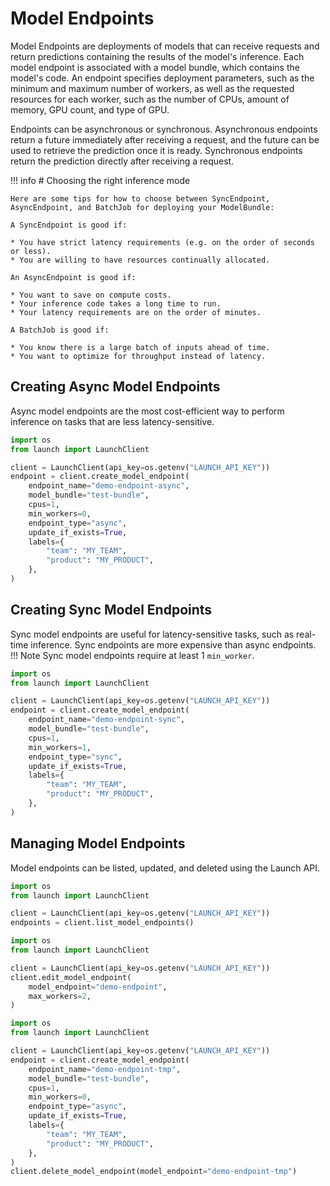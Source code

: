 # Model Endpoints

Model Endpoints are deployments of models that can receive requests and return
predictions containing the results of the model's inference. Each model endpoint
is associated with a model bundle, which contains the model's code. An endpoint
specifies deployment parameters, such as the minimum and maximum number of
workers, as well as the requested resources for each worker, such as the number
of CPUs, amount of memory, GPU count, and type of GPU.

Endpoints can be asynchronous or synchronous. Asynchronous endpoints return
a future immediately after receiving a request, and the future can be used to
retrieve the prediction once it is ready. Synchronous endpoints return the
prediction directly after receiving a request.

!!! info
    # Choosing the right inference mode

    Here are some tips for how to choose between SyncEndpoint, AsyncEndpoint, and BatchJob for deploying your ModelBundle:

    A SyncEndpoint is good if:

    * You have strict latency requirements (e.g. on the order of seconds or less).
    * You are willing to have resources continually allocated.

    An AsyncEndpoint is good if:

    * You want to save on compute costs.
    * Your inference code takes a long time to run.
    * Your latency requirements are on the order of minutes.

    A BatchJob is good if:

    * You know there is a large batch of inputs ahead of time.
    * You want to optimize for throughput instead of latency.

## Creating Async Model Endpoints

Async model endpoints are the most cost-efficient way to perform inference on
tasks that are less latency-sensitive.

```py title="Creating an Async Model Endpoint"
import os
from launch import LaunchClient

client = LaunchClient(api_key=os.getenv("LAUNCH_API_KEY"))
endpoint = client.create_model_endpoint(
    endpoint_name="demo-endpoint-async",
    model_bundle="test-bundle",
    cpus=1,
    min_workers=0,
    endpoint_type="async",
    update_if_exists=True,
    labels={
        "team": "MY_TEAM",
        "product": "MY_PRODUCT",
    },
)
```

## Creating Sync Model Endpoints

Sync model endpoints are useful for latency-sensitive tasks, such as real-time
inference. Sync endpoints are more expensive than async endpoints.
!!! Note
    Sync model endpoints require at least 1 `min_worker`.

```py title="Creating a Sync Model Endpoint"
import os
from launch import LaunchClient

client = LaunchClient(api_key=os.getenv("LAUNCH_API_KEY"))
endpoint = client.create_model_endpoint(
    endpoint_name="demo-endpoint-sync",
    model_bundle="test-bundle",
    cpus=1,
    min_workers=1,
    endpoint_type="sync",
    update_if_exists=True,
    labels={
        "team": "MY_TEAM",
        "product": "MY_PRODUCT",
    },
)
```

## Managing Model Endpoints

Model endpoints can be listed, updated, and deleted using the Launch API.

```py title="Listing Model Endpoints"
import os
from launch import LaunchClient

client = LaunchClient(api_key=os.getenv("LAUNCH_API_KEY"))
endpoints = client.list_model_endpoints()
```

```py title="Updating a Model Endpoint"
import os
from launch import LaunchClient

client = LaunchClient(api_key=os.getenv("LAUNCH_API_KEY"))
client.edit_model_endpoint(
    model_endpoint="demo-endpoint",
    max_workers=2,
)
```

```py title="Deleting a Model Endpoint"
import os
from launch import LaunchClient

client = LaunchClient(api_key=os.getenv("LAUNCH_API_KEY"))
endpoint = client.create_model_endpoint(
    endpoint_name="demo-endpoint-tmp",
    model_bundle="test-bundle",
    cpus=1,
    min_workers=0,
    endpoint_type="async",
    update_if_exists=True,
    labels={
        "team": "MY_TEAM",
        "product": "MY_PRODUCT",
    },
)
client.delete_model_endpoint(model_endpoint="demo-endpoint-tmp")
```
